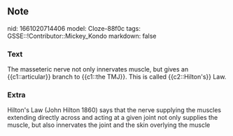 ## Note
nid: 1661020714406
model: Cloze-88f0c
tags: GSSE::!Contributor::Mickey_Kondo
markdown: false

### Text
The masseteric nerve not only innervates muscle, but gives an {{c1::articular}} branch to {{c1::the TMJ}}. This is called {{c2::Hilton's}} Law.

### Extra
<span style="color: rgb(32, 33, 34);">Hilton's Law (John Hilton
1860) says that the nerve supplying the muscles extending directly
across and acting at a given joint not only supplies the muscle,
but also innervates the joint and the skin overlying the
muscle</span>
